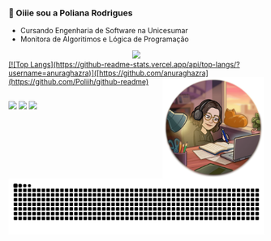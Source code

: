 ### 👋 Oiiie sou a Poliana Rodrigues

- Cursando Engenharia de Software na Unicesumar
- Monitora de Algoritimos e Lógica de Programação

<div align="center">
  <a href="https://github.com/Poliih">
  <img height="180em" src="https://github-readme-stats.vercel.app/api?username=Poliih&show_icons]=true&theme=dracula&include_all_commits=true&count_private=true"/>
</div>
[![Top Langs](https://github-readme-stats.vercel.app/api/top-langs/?username=anuraghazra)]([https://github.com/anuraghazra](https://github.com/Poliih/github-readme)
  
</div>  
 <img align='right' src="https://github.com/Poliih/Poliih/blob/main/studying.png" heigth="200" width="200">
</div>
  
##

  <a href="https://www.instagram.com/poliih.rodrigues/" target="_blank"><img src="https://img.shields.io/badge/-Instagram-%23E4405F?style=for-the-badge&logo=instagram&logoColor=white" target="_blank"></a>
  <a href="https://www.linkedin.com/in/poliana-rodrigues-da-silva-96904120a/" target="_blank"><img src="https://img.shields.io/badge/-LinkedIn-%230077B5?style=for-the-badge&logo=linkedin&logoColor=white" target="_blank"></a> 
  <a href = "mailto:polianarodriguesds@gmail.com"><img src="https://img.shields.io/badge/-Gmail-%23333?style=for-the-badge&logo=gmail&logoColor=white" target="_blank"></a>
  
   ![Snake animation](https://github.com/poliih/poliih/blob/output/github-contribution-grid-snake.svg)
